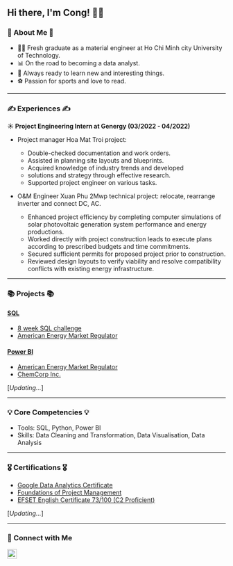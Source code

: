 ## Hi there, I'm Cong! 🙋‍♂️

### 👀 About Me 👀
- 👨‍🎓 Fresh graduate as a material engineer at Ho Chi Minh city University of Technology.
- 📊 On the road to becoming a data analyst.
- 📖 Always ready to learn new and interesting things.
- ⚽ Passion for sports and love to read. 
---
### ✍ Experiences ✍

**☀ Project Engineering Intern at Genergy (**03/2022** - **04/2022**)**
   - Project manager Hoa Mat Troi project: 
      - Double-checked documentation and work orders.
      - Assisted in planning site layouts and blueprints.
      - Acquired knowledge of industry trends and developed
      - solutions and strategy through effective research.
      - Supported project engineer on various tasks.

  -  O&M Engineer Xuan Phu 2Mwp technical project: relocate, rearrange inverter and connect DC, AC.
      - Enhanced project efficiency by completing computer simulations of solar photovoltaic generation system performance and energy productions.
      - Worked directly with project construction leads to execute plans according to     prescribed budgets and time commitments.
      - Secured sufficient permits for proposed project prior to construction.
      - Reviewed design layouts to verify viability and resolve compatibility conflicts with existing energy infrastructure.
  
---
### 📚 Projects 📚
#### [SQL](https://github.com/Chicong00/SQL-Project)
- [8 week SQL challenge](https://github.com/Chicong00/8-week-SQL-challenge)
- [American Energy Market Regulator](https://github.com/Chicong00/American-Energy-Market-Regulator)
#### [Power BI](https://github.com/Chicong00/Power-BI---Project)
- [American Energy Market Regulator](https://congvocom.wordpress.com/project/project-1/aemr-power-bi/)
- [ChemCorp Inc.](https://congvocom.wordpress.com/project/chemcorp-inc/)

[*Updating...*]

---
### 💡 Core Competencies 💡
- Tools: SQL, Python, Power BI
- Skills: Data Cleaning and Transformation, Data Visualisation, Data Analysis

---
### 🎖 Certifications 🎖
- [Google Data Analytics Certificate](https://www.credly.com/badges/0def9376-d2c0-4302-bd46-d07dd7c8661a/linked_in_profile)
- [Foundations of Project Management](https://www.coursera.org/account/accomplishments/certificate/G79A5PPGGRRM)
- [EFSET English Certificate 73/100 (C2 Proficient)](https://www.efset.org/cert/sER3Wy)

[*Updating...*]
  
---
### 🤝 Connect with Me

[<img align="left" alt="JoshMadakor | LinkedIn" width="22px" src="https://cdn.jsdelivr.net/npm/simple-icons@v3/icons/linkedin.svg" />][linkedin]

[linkedin]: https://www.linkedin.com/in/chi-cong-vo-311772159/

